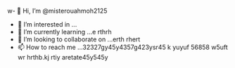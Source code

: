 w- 👋 Hi, I’m @misterouahmoh2125
- 👀 I’m interested in ...
- 🌱 I’m currently learning ...e rthrh
- 💞️ I’m looking to collaborate on ...erth rhert 
- 📫 How to reach me ...32327gy45y4357g423ysr45 k yuyuf 56858 w5uft
wr hrthb.kj rtiy aretate45y545y
<!---tsu rt
misterouahmoh2125/misterouahmoh2125 is a ✨ special ✨ repository because its `README.md` y 5y5y(this file) appears on your GitHub profile.
You can click the Preview link to take a look at your changes.
--->
